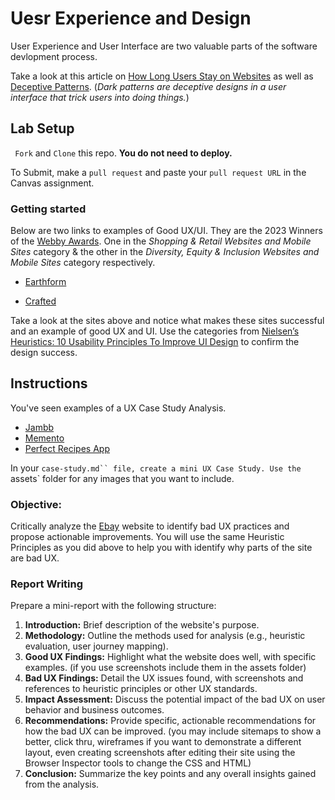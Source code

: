 # Uesr Experience and Design

User Experience and User Interface are two valuable parts of the software devlopment process.

Take a look at this article on [How Long Users Stay on Websites](https://www.nngroup.com/articles/how-long-do-users-stay-on-web-pages/) as well as [Deceptive Patterns](https://darkpatterns.org/). (_Dark patterns are deceptive designs in a user interface that trick users into doing things._)

## Lab Setup

` Fork` and `Clone` this repo. **You do not need to deploy.**

To Submit, make a `pull request` and paste your `pull request URL` in the Canvas assignment.

### Getting started

Below are two links to examples of Good UX/UI. They are the 2023 Winners of the [Webby Awards](https://www.webbyawards.com/). One in the _Shopping & Retail Websites and Mobile Sites_ category & the other in the _Diversity, Equity & Inclusion Websites and Mobile Sites_ category respectively.

- [Earthform](https://basement.studio/)

- [Crafted](https://experiencecrafted.com/)

Take a look at the sites above and notice what makes these sites successful and an example of good UX and UI. Use the categories from [Nielsen’s Heuristics: 10 Usability Principles To Improve UI Design](https://aelaschool.com/en/interactiondesign/10-usability-heuristics-ui-design/) to confirm the design success.

## Instructions

You've seen examples of a UX Case Study Analysis.

- [Jambb](https://www.finna.wang/jambb)
- [Memento](https://mahsakeyhani.com/memento.html)
- [Perfect Recipes App](https://blog.tubikstudio.com/case-study-recipes-app-ux-design/)

In your ` case-study.md`` file, create a mini UX Case Study.
Use the  `assets` folder for any images that you want to include.

### Objective:

Critically analyze the [Ebay](https://www.ebay.com/) website to identify bad UX practices and propose actionable improvements. You will use the same Heuristic Principles as you did above to help you with identify why parts of the site are bad UX.

### Report Writing

Prepare a mini-report with the following structure:

1. **Introduction:** Brief description of the website's purpose.
1. **Methodology:** Outline the methods used for analysis (e.g., heuristic evaluation, user journey mapping).
1. **Good UX Findings:** Highlight what the website does well, with specific examples. (if you use screenshots include them in the assets folder)
1. **Bad UX Findings:** Detail the UX issues found, with screenshots and references to heuristic principles or other UX standards.
1. **Impact Assessment:** Discuss the potential impact of the bad UX on user behavior and business outcomes.
1. **Recommendations:** Provide specific, actionable recommendations for how the bad UX can be improved. (you may include sitemaps to show a better, click thru, wireframes if you want to demonstrate a different layout, even creating screenshots after editing their site using the Browser Inspector tools to change the CSS and HTML)
1. **Conclusion:** Summarize the key points and any overall insights gained from the analysis.
